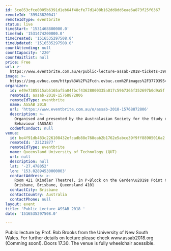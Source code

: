```yaml
---
id: 5ce853cfce0005b6391d1eb64f48cfe77d1408b162dd8dd6eae6a873f25f6367
remoteId: '39943820041'
remoteIdType: eventbrite
status: live
timeStart: '1531468800000.0'
timeEnd: '1531474200000.0'
timeCreated: '1516535297508.0'
timeUpdated: '1516535297508.0'
countAttending: null
countCapacity: '220'
countWaitlist: null
price: Free
url: >-
  https://www.eventbrite.com.au/e/public-lecture-assab-2018-tickets-39943820041?aff=ebapi
image: >-
  https://img.evbuc.com/https%3A%2F%2Fcdn.evbuc.com%2Fimages%2F37793954%2F223565973230%2F1%2Foriginal.jpg?s=04fd6ba32f21680e39f80988c541548b
organizer:
  id: e49e7385515ab5165af5a04fbcf43628000335a017c5967365f352697b0d9a5f
  remoteId: assab-2018-15768872806
  remoteIdType: eventbrite
  name: ASSAB 2018
  url: 'https://www.eventbrite.com.au/o/assab-2018-15768872806'
  description: >-
    Organised and presented by the Australasian Society for the Study of Animal
    Behaviour (ASSAB)
  codeOfConduct: null
venue:
  id: be4f91db483c226108432efcadb88e768eab2b1762e5abce39f9ff88905016a2
  remoteId: '22121877'
  remoteIdType: eventbrite
  name: Queensland University of Technology (QUT)
  url: null
  description: null
  lat: '-27.478052'
  lon: '153.02894530000003'
  contactAddress: >-
    Room 421 (Kindler Theatre), in P-Block on the Garden\u2019s Point Campus,
    Brisbane, Brisbane, Queensland 4101
  contactCity: Brisbane
  contactCountry: Australia
  contactPhone: null
layout: event
title: 'Public Lecture ASSAB 2018 '
date: '1516535297508.0'

---
```

<P>Public lecture by Prof. <SPAN>Rob Brooks from the University of New South Wales.</SPAN> For further details on lecture please check www.assab2018.org (Comming soon!). <SPAN>Doors 17.30. The venue is fully wheelchair acessible.</SPAN><BR></P>
